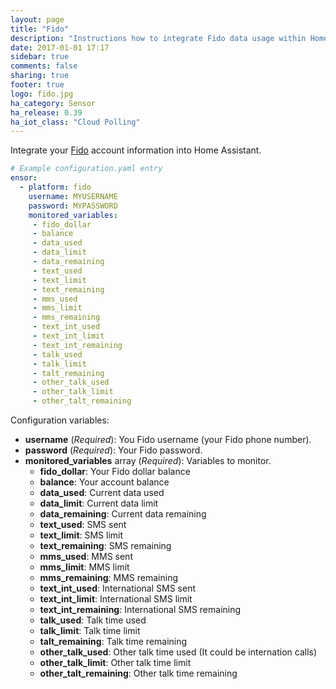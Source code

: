 ```yaml
---
layout: page
title: "Fido"
description: "Instructions how to integrate Fido data usage within Home Assistant."
date: 2017-01-01 17:17
sidebar: true
comments: false
sharing: true
footer: true
logo: fido.jpg
ha_category: Sensor
ha_release: 0.39
ha_iot_class: "Cloud Polling"
---
```



Integrate your [Fido](https://www.fido.ca/) account information into Home Assistant.

```yaml
# Example configuration.yaml entry
ensor:
  - platform: fido
    username: MYUSERNAME
    password: MYPASSWORD
    monitored_variables:
     - fido_dollar
     - balance
     - data_used
     - data_limit
     - data_remaining
     - text_used
     - text_limit
     - text_remaining
     - mms_used
     - mms_limit
     - mms_remaining
     - text_int_used
     - text_int_limit
     - text_int_remaining
     - talk_used
     - talk_limit
     - talt_remaining
     - other_talk_used
     - other_talk_limit
     - other_talt_remaining
```

Configuration variables:

- **username** (*Required*): You Fido username (your Fido phone number).
- **password** (*Required*): Your Fido password.
- **monitored_variables** array (*Required*): Variables to monitor.
  - **fido_dollar**: Your Fido dollar balance
  - **balance**: Your account balance
  - **data_used**: Current data used
  - **data_limit**: Current data limit
  - **data_remaining**: Current data remaining
  - **text_used**: SMS sent
  - **text_limit**: SMS limit
  - **text_remaining**: SMS remaining
  - **mms_used**: MMS sent
  - **mms_limit**: MMS limit
  - **mms_remaining**: MMS remaining
  - **text_int_used**: International SMS sent
  - **text_int_limit**: International SMS limit
  - **text_int_remaining**: International SMS remaining
  - **talk_used**: Talk time used
  - **talk_limit**: Talk time limit
  - **talt_remaining**: Talk time remaining
  - **other_talk_used**: Other talk time used (It could be internation calls)
  - **other_talk_limit**: Other talk time limit
  - **other_talt_remaining**: Other talk time remaining

